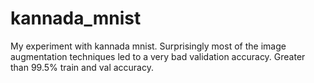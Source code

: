 # kannada_mnist
My experiment with kannada mnist. 
Surprisingly most of the image augmentation techniques led to a very bad validation accuracy. Greater than 99.5% train and val accuracy.
